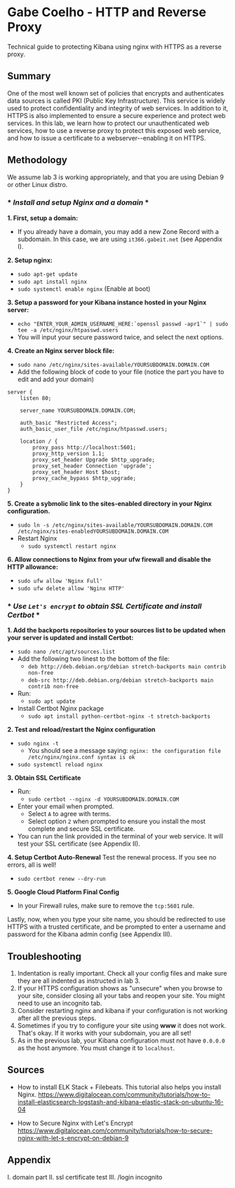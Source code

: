 # Gabe Coelho - HTTP and Reverse Proxy
Technical guide to protecting Kibana using nginx with HTTPS as a reverse proxy.

## Summary
One of the most well known set of policies that encrypts and authenticates data sources is called PKI (Public Key Infrastructure). 
This service is widely used to protect confidentiality and integrity of web services. In addition to it, HTTPS is also implemented to ensure a secure experience and protect web services. In this lab, we learn how to protect our unauthenticated web services, how to use a reverse proxy to protect this exposed web service, and how to issue a certificate to a webserver--enabling it on HTTPS.

## Methodology
We assume lab 3 is working appropriately, and that you are using Debian 9 or other Linux distro.
### * *Install and setup Nginx and a domain* *

**1. First, setup a domain:**
- If you already have a domain, you may add a new Zone Record with a subdomain. In this case, we are using `it366.gabeit.net` (see Appendix I).

**2. Setup nginx:**
- `sudo apt-get update`
- `sudo apt install nginx`
- `sudo systemctl enable nginx` (Enable at boot)

**3. Setup a password for your Kibana instance hosted in your Nginx server:**
- ``echo "ENTER_YOUR_ADMIN_USERNAME_HERE:`openssl passwd -apr1`" | sudo tee -a /etc/nginx/htpasswd.users``
- You will input your secure password twice, and select the next options.

**4. Create an Nginx server block file:**
- `sudo nano /etc/nginx/sites-available/YOURSUBDOMAIN.DOMAIN.COM`
- Add the following block of code to your file (notice the part you have to edit and add your domain)
```
server {
    listen 80;

    server_name YOURSUBDOMAIN.DOMAIN.COM;

    auth_basic "Restricted Access";
    auth_basic_user_file /etc/nginx/htpasswd.users;

    location / {
        proxy_pass http://localhost:5601;
        proxy_http_version 1.1;
        proxy_set_header Upgrade $http_upgrade;
        proxy_set_header Connection 'upgrade';
        proxy_set_header Host $host;
        proxy_cache_bypass $http_upgrade;
    }
}
```

**5. Create a sybmolic link to the sites-enabled directory in your Nginx configuration.**
- `sudo ln -s /etc/nginx/sites-available/YOURSUBDOMAIN.DOMAIN.COM /etc/nginx/sites-enabledYOURSUBDOMAIN.DOMAIN.COM`
- Restart Nginx
   - `sudo systemctl restart nginx`

**6. Allow connections to Nginx from your ufw firewall and disable the HTTP allowance:**
- `sudo ufw allow 'Nginx Full'`
- `sudo ufw delete allow 'Nginx HTTP'`


### * *Use `Let's encrypt` to obtain SSL Certificate and install Certbot* *

**1. Add the backports repositories to your sources list to be updated when your server is updated and install Certbot:**
- `sudo nano /etc/apt/sources.list`
- Add the following two linest to the bottom of the file:
   - `deb http://deb.debian.org/debian stretch-backports main contrib non-free`
   - `deb-src http://deb.debian.org/debian stretch-backports main contrib non-free`
- Run:
   - `sudo apt update`
- Install Certbot Nginx package
   - `sudo apt install python-certbot-nginx -t stretch-backports`

**2. Test and reload/restart the Nginx configuration**
- `sudo nginx -t`
   - You should see a message saying: `nginx: the configuration file /etc/nginx/nginx.conf syntax is ok`
- `sudo systemctl reload nginx`

**3. Obtain SSL Certificate**
- Run:
   - `sudo certbot --nginx -d YOURSUBDOMAIN.DOMAIN.COM`
- Enter your email when prompted.
   - Select `A` to agree with terms.
   - Select option `2` when prompted to ensure you install the most complete and secure SSL certificate.
- You can run the link provided in the terminal of your web service. It will test your SSL certificate (see Appendix II). 

**4. Setup Certbot Auto-Renewal**
Test the renewal process. If you see no errors, all is well!
- `sudo certbot renew --dry-run`

**5. Google Cloud Platform Final Config**
- In your Firewall rules, make sure to remove the `tcp:5601` rule.

Lastly, now, when you type your site name, you should be redirected to use HTTPS with a trusted certificate, and be prompted to enter a username and password for the Kibana admin config (see Appendix III).

## Troubleshooting
1. Indentation is really important. Check all your config files and make sure they are all indented as instructed in lab 3.
2. If your HTTPS configuration shows as "unsecure" when you browse to your site, consider closing all your tabs and reopen your site. You might need to use an incognito tab.
3. Consider restarting nginx and kibana if your configuration is not working after all the previous steps.
4. Sometimes if you try to configure your site using **www** it does not work. That's okay. If it works with your subdomain, you are all set!
5. As in the previous lab, your Kibana configuration must not have `0.0.0.0` as the host anymore. You must change it to `localhost`.

## Sources
- How to install ELK Stack + Filebeats. This tutorial also helps you install Nginx.
https://www.digitalocean.com/community/tutorials/how-to-install-elasticsearch-logstash-and-kibana-elastic-stack-on-ubuntu-16-04

- How to Secure Nginx with Let's Encrypt
https://www.digitalocean.com/community/tutorials/how-to-secure-nginx-with-let-s-encrypt-on-debian-9

## Appendix
I. domain part
II. ssl certificate test
III. /login incognito

